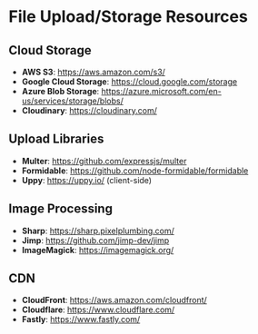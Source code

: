 # File Upload/Storage Resources

## Cloud Storage
- **AWS S3**: https://aws.amazon.com/s3/
- **Google Cloud Storage**: https://cloud.google.com/storage
- **Azure Blob Storage**: https://azure.microsoft.com/en-us/services/storage/blobs/
- **Cloudinary**: https://cloudinary.com/

## Upload Libraries
- **Multer**: https://github.com/expressjs/multer
- **Formidable**: https://github.com/node-formidable/formidable
- **Uppy**: https://uppy.io/ (client-side)

## Image Processing
- **Sharp**: https://sharp.pixelplumbing.com/
- **Jimp**: https://github.com/jimp-dev/jimp
- **ImageMagick**: https://imagemagick.org/

## CDN
- **CloudFront**: https://aws.amazon.com/cloudfront/
- **Cloudflare**: https://www.cloudflare.com/
- **Fastly**: https://www.fastly.com/

